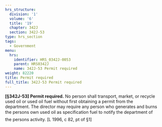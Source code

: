 ```yaml
---
hrs_structure:
  division: '1'
  volume: '6'
  title: '19'
  chapter: 342J
  section: 342J-53
type: hrs_section
tags:
  - Government
menu:
  hrs:
    identifier: HRS_0342J-0053
    parent: HRS0342J
    name: 342J-53 Permit required
weight: 82220
title: Permit required
full_title: 342J-53 Permit required
---
```

**[§342J-53]** **Permit required.** No person shall transport, market, or recycle used oil or used oil fuel without first obtaining a permit from the department. The director may require any person who generates and burns the persons own used oil as specification fuel to notify the department of the persons activity. [L 1996, c 82, pt of §1]
